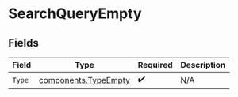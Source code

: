 # SearchQueryEmpty


## Fields

| Field                                                        | Type                                                         | Required                                                     | Description                                                  |
| ------------------------------------------------------------ | ------------------------------------------------------------ | ------------------------------------------------------------ | ------------------------------------------------------------ |
| `Type`                                                       | [components.TypeEmpty](../../models/components/typeempty.md) | :heavy_check_mark:                                           | N/A                                                          |